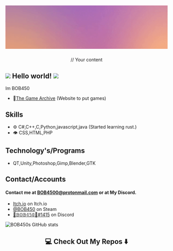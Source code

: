 
<h1 align="center">
  <img src="/ezgif-2-55bfe4cca5b0.gif" alt="BOB450" />
</h1>

<p align="center">
    // Your content


## <img src="https://github.com/TheDudeThatCode/TheDudeThatCode/blob/master/Assets/Hi.gif" width="29px"> Hello world!&nbsp;<img src="https://github.com/TheDudeThatCode/TheDudeThatCode/blob/master/Assets/Earth.gif" width="24px">

Im BOB450

- 🧭[The Game Archive](https://thegamearchive.net/) (Website to put games)

## Skills

- ⚙️ C#,C++,C,Python,javascript,java (Started learning rust.)
- 👁️ CSS,HTML,PHP

## Technology's/Programs

- QT,Unity,Photoshop,Gimp,Blender,GTK

## Contact/Accounts

#### Contact me at BOB4500@protonmail.com or at My Discord.

- [Itch.io](https://bob4500.itch.io/) on Itch.io
- [@BOB450](https://steamcommunity.com/id/BOB450/) on Steam
- [🐲𝔹𝕆𝔹𝟜𝟝𝟘🐲#1415](https://discordapp.com/users/277920295833305088) on Discord

![BOB450s GitHub stats](https://github-readme-stats.vercel.app/api?username=BOB450&count_private=true&hide=contribs,prs,issues&show_icons=true&theme=radical)


<h2  align="center">💻 Check Out My Repos ⬇️ </h2>
</p>
